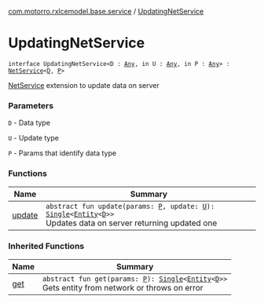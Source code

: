 [com.motorro.rxlcemodel.base.service](../index.md) / [UpdatingNetService](./index.md)

# UpdatingNetService

`interface UpdatingNetService<D : `[`Any`](https://kotlinlang.org/api/latest/jvm/stdlib/kotlin/-any/index.html)`, in U : `[`Any`](https://kotlinlang.org/api/latest/jvm/stdlib/kotlin/-any/index.html)`, in P : `[`Any`](https://kotlinlang.org/api/latest/jvm/stdlib/kotlin/-any/index.html)`> : `[`NetService`](../-net-service/index.md)`<`[`D`](index.md#D)`, `[`P`](index.md#P)`>`

[NetService](../-net-service/index.md) extension to update data on server

### Parameters

`D` - Data type

`U` - Update type

`P` - Params that identify data type

### Functions

| Name | Summary |
|---|---|
| [update](update.md) | `abstract fun update(params: `[`P`](index.md#P)`, update: `[`U`](index.md#U)`): `[`Single`](http://reactivex.io/RxJava/3.x/javadoc/io/reactivex/rxjava3/core/Single.html)`<`[`Entity`](../../com.motorro.rxlcemodel.base.entity/-entity/index.md)`<`[`D`](index.md#D)`>>`<br>Updates data on server returning updated one |

### Inherited Functions

| Name | Summary |
|---|---|
| [get](../-net-service/get.md) | `abstract fun get(params: `[`P`](../-net-service/index.md#P)`): `[`Single`](http://reactivex.io/RxJava/3.x/javadoc/io/reactivex/rxjava3/core/Single.html)`<`[`Entity`](../../com.motorro.rxlcemodel.base.entity/-entity/index.md)`<`[`D`](../-net-service/index.md#D)`>>`<br>Gets entity from network or throws on error |
